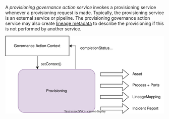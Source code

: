 <!-- SPDX-License-Identifier: CC-BY-4.0 -->
<!-- Copyright Contributors to the Egeria project. -->

A *provisioning governance action service* invokes a provisioning service whenever a provisioning request is made. Typically, the provisioning service is an external service or pipeline. The provisioning governance action service may also create [lineage metadata](/features/lineage-management/overview) to describe the provisioning if this is not performed by another service.

![Function of the provisioning governance action service](/frameworks/ogf/provisioning-governance-action-service.svg)



